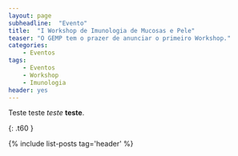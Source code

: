```yaml
---
layout: page
subheadline:  "Evento"
title:  "I Workshop de Imunologia de Mucosas e Pele"
teaser: "O GEMP tem o prazer de anunciar o primeiro Workshop."
categories:
    - Eventos
tags:
    - Eventos
    - Workshop
    - Imunologia
header: yes
---
```


Teste teste *teste* **teste**.


{: .t60 }

{% include list-posts tag='header' %}
